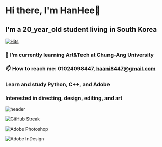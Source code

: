 # Hi there, I'm HanHee👋 
## I'm a 20_year_old student living in South Korea

[![Hits](https://hits.seeyoufarm.com/api/count/incr/badge.svg?url=https%3A%2F%2Fgithub.com%2Fgjbae1212%2Fhit-counter&count_bg=%23EF76FF&title_bg=%23FFEE00&icon=&icon_color=%23E7E7E7&title=hits&edge_flat=false)](https://hits.seeyoufarm.com)

### 🌱 I’m currently learning Art&Tech at Chung-Ang University
### 📫 How to reach me: 01024098447, haani8447@gmail.com
### Learn and study Python, C++, and Adobe
### Interested in directing, design, editing, and art
<!--
**gksgml/gksgml** is a ✨ _special_ ✨ repository because its `README.md` (this file) appears on your GitHub profile.

Here are some ideas to get you started:



-->



![header](https://capsule-render.vercel.app/api?type=waving&color=0:EEFF00,100:a82da8&height=400&section=header&text=%20HanHee&fontSize=90)

[![GitHub Streak](https://streak-stats.demolab.com?user=gksgml&theme=modern-lilac2)](https://git.io/streak-stats)

![Adobe Photoshop](https://img.shields.io/badge/adobe%20photoshop-%2331A8FF.svg?style=for-the-badge&logo=adobe%20photoshop&logoColor=white)

![Adobe InDesign](https://img.shields.io/badge/Adobe%20InDesign-49021F?style=for-the-badge&logo=adobeindesign&logoColor=white)

